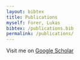 ```yaml
---
layout: bibtex
title: Publications
myself: Forer, Lukas
bibtex: /publications.bib
permalink: /publications/
---
```


Visit me on [Google Scholar](http://scholar.google.at/citations?user=9m0ch2QAAAAJ&hl=de)
